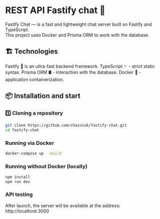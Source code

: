 # REST API Fastify chat 🚀

Fastify Chat — is a fast and lightweight chat server built on Fastify and TypeScript.  
This project uses Docker and Prisma ORM to work with the database.

## 🏗 Technologies
Fastify 🚀 is an ultra-fast backend framework.
TypeScript ✨ - strict static syntax.
Prisma ORM 🛢 - interaction with the database.
Docker 🐳 - application containerization.

## 📦 Installation and start

### 1️⃣ Cloning a repository
```sh
git clone https://github.com/vSainiuk/fastify-chat.git
cd fastify-chat
```

### Running via Docker
```sh
docker-compose up --build
```

### Running without Docker (locally)
```sh
npm install
npm run dev
```

### API testing
After launch, the server will be available at the address:
http://localhost:3000



